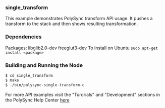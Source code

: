 ### single_transform
This example demonstrates PolySync transform API usage.
It pushes a transform to the stack and then shows resulting transformation.

### Dependencies
Packages: libglib2.0-dev freeglut3-dev
To install on Ubuntu
`sudo apt-get install <package>`

### Building and Running the Node
```bash
$ cd single_transform
$ make
$ ./bin/polysync-single-transform-c 
```

For more API examples visit the "Turorials" and "Development" sections in the PolySync Help Center [here](https://help.polysync.io/articles/)
